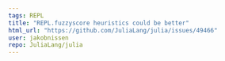 ```yaml
---
tags: REPL
title: "REPL.fuzzyscore heuristics could be better"
html_url: "https://github.com/JuliaLang/julia/issues/49466"
user: jakobnissen
repo: JuliaLang/julia
---
```


